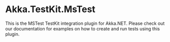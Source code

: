 # Akka.TestKit.MsTest

This is the MSTest TestKit integration plugin for Akka.NET. Please check out our documentation for examples on how to create and run tests using this plugin.
